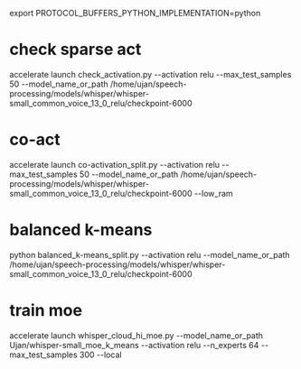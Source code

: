 export PROTOCOL_BUFFERS_PYTHON_IMPLEMENTATION=python

# check sparse act
accelerate launch check_activation.py --activation relu --max_test_samples 50 --model_name_or_path /home/ujan/speech-processing/models/whisper/whisper-small_common_voice_13_0_relu/checkpoint-6000

# co-act
accelerate launch co-activation_split.py --activation relu --max_test_samples 50 --model_name_or_path /home/ujan/speech-processing/models/whisper/whisper-small_common_voice_13_0_relu/checkpoint-6000 --low_ram

# balanced k-means
python balanced_k-means_split.py --activation relu --model_name_or_path /home/ujan/speech-processing/models/whisper/whisper-small_common_voice_13_0_relu/checkpoint-6000 

# train moe
accelerate launch whisper_cloud_hi_moe.py --model_name_or_path Ujan/whisper-small_moe_k_means --activation relu --n_experts 64 --max_test_samples 300 --local